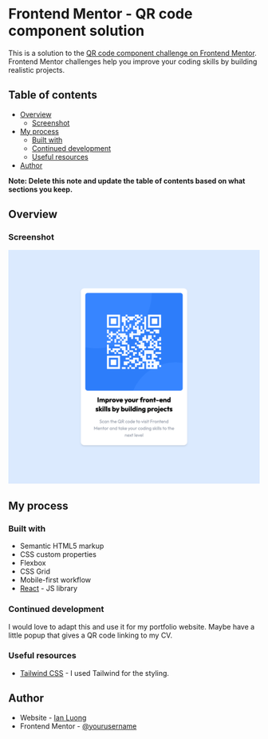 # Frontend Mentor - QR code component solution

This is a solution to the [QR code component challenge on Frontend Mentor](https://www.frontendmentor.io/challenges/qr-code-component-iux_sIO_H). Frontend Mentor challenges help you improve your coding skills by building realistic projects.

## Table of contents

- [Overview](#overview)
  - [Screenshot](#screenshot)
- [My process](#my-process)
  - [Built with](#built-with)
  - [Continued development](#continued-development)
  - [Useful resources](#useful-resources)
- [Author](#author)

**Note: Delete this note and update the table of contents based on what sections you keep.**

## Overview

### Screenshot

![](./screenshot.png)

## My process

### Built with

- Semantic HTML5 markup
- CSS custom properties
- Flexbox
- CSS Grid
- Mobile-first workflow
- [React](https://reactjs.org/) - JS library

### Continued development

I would love to adapt this and use it for my portfolio website. Maybe have a little popup that gives a QR code linking to my CV.

### Useful resources

- [Tailwind CSS](https://tailwindcss.com/) - I used Tailwind for the styling.

## Author

- Website - [Ian Luong](https://ianluong.github.io)
- Frontend Mentor - [@yourusername](https://www.frontendmentor.io/profile/IanLuong)
